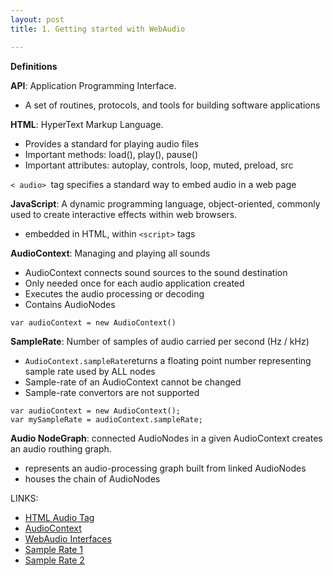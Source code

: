 ```yaml
---
layout: post
title: 1. Getting started with WebAudio

---
```


**Definitions**

**API**: Application Programming Interface.

- A set of routines, protocols, and tools for building software applications

**HTML**: HyperText Markup Language.

- Provides a standard for playing audio files
- Important methods: load(), play(), pause()
- Important attributes: autoplay, controls, loop, muted, preload, src

`< audio> `tag specifies a standard way to embed audio in a web page

**JavaScript**: A dynamic programming language, object-oriented, commonly used to create interactive effects within web browsers.

- embedded in HTML, within `<script>` tags

**AudioContext**: Managing and playing all sounds

- AudioContext connects sound sources to the sound destination
- Only needed once for each audio application created
- Executes the audio processing or decoding
- Contains AudioNodes

`var audioContext = new AudioContext()`

**SampleRate**: Number of samples of audio carried per second (Hz / kHz)

- `AudioContext.sampleRate`returns a floating point number representing sample rate used by ALL nodes
- Sample-rate of an AudioContext cannot be changed
- Sample-rate convertors are not supported
```
var audioContext = new AudioContext();
var mySampleRate = audioContext.sampleRate;
```

**Audio NodeGraph**: connected AudioNodes in a given AudioContext creates an audio routhing graph.

- represents an audio-processing graph built from linked AudioNodes
- houses the chain of AudioNodes

LINKS:

- [HTML Audio Tag](http://www.w3schools.com/htmL/html5_audio.asp)
- [AudioContext](http://www.html5rocks.com/en/tutorials/webaudio/intro/)
- [WebAudio Interfaces](https://developer.mozilla.org/en-US/docs/Web/API/Web_Audio_API)
- [Sample Rate 1](https://developer.mozilla.org/en-US/docs/Web/API/AudioContext)
- [Sample Rate 2](https://developer.mozilla.org/en-US/docs/Web/API/AudioContext/sampleRate)

